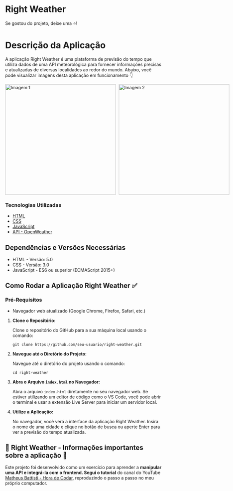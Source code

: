 # Right Weather 

Se gostou do projeto, deixe uma ⭐️!

# Descrição da Aplicação

A aplicação Right Weather é uma plataforma de previsão do tempo que utiliza dados de uma API meteorológica para fornecer informações precisas e atualizadas de diversas localidades ao redor do mundo. Abaixo, você pode visualizar imagens desta aplicação em funcionamento
👇

<div style="display: flex;">
    <img src="https://github.com/user-attachments/assets/c87fdeba-b8a1-4188-a61e-5d40526856b0" alt="Imagem 1" style="width: 355px; margin-right: 10px;">
    <img src="https://github.com/user-attachments/assets/933ceeb7-af39-461b-9b59-39eafa8a5533" alt="Imagem 2" style="width: 355px;">
</div>

### Tecnologias Utilizadas

* [HTML](https://developer.mozilla.org/pt-BR/docs/Web/HTML)
* [CSS](https://developer.mozilla.org/pt-BR/docs/Web/CSS)
* [JavaScript](https://developer.mozilla.org/pt-BR/docs/Web/JavaScript)
* [API - OpenWeather](https://openweathermap.org/)

## Dependências e Versões Necessárias

* HTML - Versão: 5.0
* CSS - Versão: 3.0
* JavaScript - ES6 ou superior (ECMAScript 2015+)

## Como Rodar a Aplicação Right Weather ✅
### Pré-Requisitos
* Navegador web atualizado (Google Chrome, Firefox, Safari, etc.)

<ol>
    <li><strong>Clone o Repositório:</strong>
        <p>Clone o repositório do GitHub para a sua máquina local usando o comando:</p>
        <pre><code>git clone https://github.com/seu-usuario/right-weather.git</code></pre>
    </li>
    <li><strong>Navegue até o Diretório do Projeto:</strong>
        <p>Navegue até o diretório do projeto usando o comando:</p>
        <pre><code>cd right-weather</code></pre>
    </li>
    <li><strong>Abra o Arquivo <code>index.html</code> no Navegador:</strong>
        <p>Abra o arquivo <code>index.html</code> diretamente no seu navegador web. Se estiver utilizando um editor de código como o VS Code, você pode abrir o terminal e usar a extensão Live Server para iniciar um servidor local.</p>
    </li>
    <li><strong>Utilize a Aplicação:</strong>
        <p><p>No navegador, você verá a interface da aplicação Right Weather. Insira o nome de uma cidade e clique no botão de busca ou aperte Enter para ver a previsão do tempo atualizada.</p>
    </li>
</ol>

## 📌 Right Weather - Informações importantes sobre a aplicação 📌

<p>Este projeto foi desenvolvido como um exercício para aprender a <strong> manipular uma API e integrá-la com o frontend. </strong> <strong>Segui o tutorial</strong> do canal do YouTube <a href="https://www.youtube.com/@MatheusBattisti" target="_blank">Matheus Battisti - Hora de Codar</a>, reproduzindo o passo a passo no meu próprio computador.</p>




